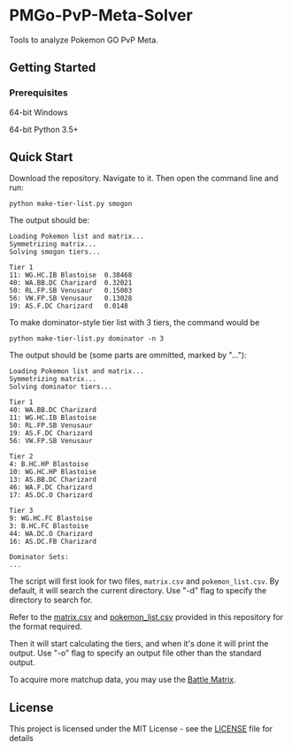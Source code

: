 # PMGo-PvP-Meta-Solver

Tools to analyze Pokemon GO PvP Meta.

## Getting Started

### Prerequisites

64-bit Windows

64-bit Python 3.5+

## Quick Start

Download the repository. Navigate to it. Then open the command line and run:

```
python make-tier-list.py smogon
```

The output should be:

```
Loading Pokemon list and matrix...
Symmetrizing matrix...
Solving smogon tiers...

Tier 1
11: WG.HC.IB Blastoise  0.38468
40: WA.BB.DC Charizard  0.32021
50: RL.FP.SB Venusaur   0.15003
56: VW.FP.SB Venusaur   0.13028
19: AS.F.DC Charizard   0.0148

```

To make dominator-style tier list with 3 tiers, the command would be

```
python make-tier-list.py dominator -n 3
```

The output should be (some parts are ommitted, marked by "..."):

```
Loading Pokemon list and matrix...
Symmetrizing matrix...
Solving dominator tiers...

Tier 1
40: WA.BB.DC Charizard
11: WG.HC.IB Blastoise
50: RL.FP.SB Venusaur
19: AS.F.DC Charizard
56: VW.FP.SB Venusaur

Tier 2
4: B.HC.HP Blastoise
10: WG.HC.HP Blastoise
13: AS.BB.DC Charizard
46: WA.F.DC Charizard
17: AS.DC.O Charizard

Tier 3
9: WG.HC.FC Blastoise
3: B.HC.FC Blastoise
44: WA.DC.O Charizard
16: AS.DC.FB Charizard

Dominator Sets:
...

```

The script will first look for two files, `matrix.csv` and `pokemon_list.csv`. By default, it will search the current directory.
Use "-d" flag to specify the directory to search for.

Refer to the [matrix.csv](./matrix.csv) and [pokemon_list.csv](./pokemon_list.csv) provided in this repository for the format required.

Then it will start calculating the tiers, and when it's done it will print the output. Use "-o" flag to specify an output file other than the standard output.

To acquire more matchup data, you may use the [Battle Matrix](https://pokemongo.gamepress.gg/pvp-battle-matrix).

## License

This project is licensed under the MIT License - see the [LICENSE](LICENSE) file for details
